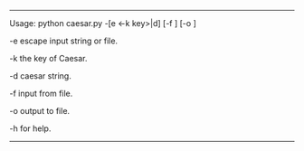 

************************************************************

Usage: python caesar.py -[e <-k key>|d] [-f <file>] [-o <file>]

-e       		escape input string or file.

-k       		the key of Caesar.

-d       		caesar string.

-f       		input from file.

-o       		output to file.

-h       		for help.

************************************************************
